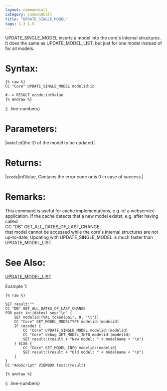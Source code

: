 ```yaml
---
layout: commandcall
category: CommandCall
title: "UPDATE_SINGLE_MODEL"
tags: 1.3 1.5
---
```


UPDATE_SINGLE_MODEL inserts a model into the core's internal structures. It does the same as UPDATE_MODEL_LIST, but just for one model instead of for all models.

# Syntax:  

```adoscript
{% raw %}
CC "Core" UPDATE_SINGLE_MODEL modelid:id

#--> RESULT ecode:intValue
{% endraw %}
```
{: .line-numbers}

# Parameters:  

|`modelid`|the ID of the model to be updated.|

# Returns:  

|`ecode`|intValue, Contains the error code or is 0 in case of success.|

# Remarks:

This command is useful for cache implementations, e.g. of  a webservice application. If the cache detects that a new model existst, e.g. after having called  
CC "DB" GET_ALL_DATES_OF_LAST_CHANGE,  
that model cannot be accessed while the core's internal structures are not up-to-date, Updating with UPDATE_SINGLE_MODEL is much faster than UPDATE_MODEL_LIST.

# See Also:  

[UPDATE_MODEL_LIST](update_model_list.html "UPDATE_MODEL_LIST")  


Example 1:

```adoscript
{% raw %}

SET result:""
CC "DB" GET_ALL_DATES_OF_LAST_CHANGE
FOR pair in:(dates) sep:"\n" {
    SET modelid:(VAL token(pair, 0, "\t"))
    CC "Core" GET_MODEL_MODELTYPE modelid:(modelid)
    IF (ecode) {
        CC "Core" UPDATE_SINGLE_MODEL modelid:(modelid)
        CC "Core" debug GET_MODEL_INFO modelid:(modelid)
        SET result:(result + "New model: " + modelname + "\n")
    } ELSE {
        CC "Core" GET_MODEL_INFO modelid:(modelid)
        SET result:(result + "Old model: " + modelname + "\n")
    }
}
CC "AdoScript" VIEWBOX text:(result)

{% endraw %}
```
{: .line-numbers}

